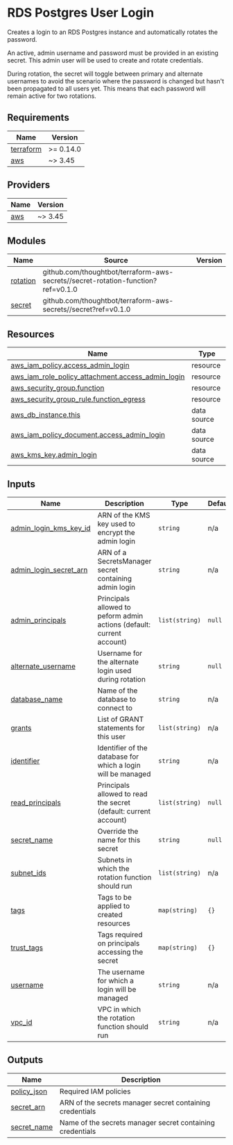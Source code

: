 # RDS Postgres User Login

Creates a login to an RDS Postgres instance and automatically rotates the
password.

An active, admin username and password must be provided in an existing secret.
This admin user will be used to create and rotate credentials.

During rotation, the secret will toggle between primary and alternate usernames
to avoid the scenario where the password is changed but hasn't been propagated
to all users yet. This means that each password will remain active for two
rotations.

<!-- BEGIN_TF_DOCS -->
## Requirements

| Name | Version |
|------|---------|
| <a name="requirement_terraform"></a> [terraform](#requirement\_terraform) | >= 0.14.0 |
| <a name="requirement_aws"></a> [aws](#requirement\_aws) | ~> 3.45 |

## Providers

| Name | Version |
|------|---------|
| <a name="provider_aws"></a> [aws](#provider\_aws) | ~> 3.45 |

## Modules

| Name | Source | Version |
|------|--------|---------|
| <a name="module_rotation"></a> [rotation](#module\_rotation) | github.com/thoughtbot/terraform-aws-secrets//secret-rotation-function?ref=v0.1.0 |  |
| <a name="module_secret"></a> [secret](#module\_secret) | github.com/thoughtbot/terraform-aws-secrets//secret?ref=v0.1.0 |  |

## Resources

| Name | Type |
|------|------|
| [aws_iam_policy.access_admin_login](https://registry.terraform.io/providers/hashicorp/aws/latest/docs/resources/iam_policy) | resource |
| [aws_iam_role_policy_attachment.access_admin_login](https://registry.terraform.io/providers/hashicorp/aws/latest/docs/resources/iam_role_policy_attachment) | resource |
| [aws_security_group.function](https://registry.terraform.io/providers/hashicorp/aws/latest/docs/resources/security_group) | resource |
| [aws_security_group_rule.function_egress](https://registry.terraform.io/providers/hashicorp/aws/latest/docs/resources/security_group_rule) | resource |
| [aws_db_instance.this](https://registry.terraform.io/providers/hashicorp/aws/latest/docs/data-sources/db_instance) | data source |
| [aws_iam_policy_document.access_admin_login](https://registry.terraform.io/providers/hashicorp/aws/latest/docs/data-sources/iam_policy_document) | data source |
| [aws_kms_key.admin_login](https://registry.terraform.io/providers/hashicorp/aws/latest/docs/data-sources/kms_key) | data source |

## Inputs

| Name | Description | Type | Default | Required |
|------|-------------|------|---------|:--------:|
| <a name="input_admin_login_kms_key_id"></a> [admin\_login\_kms\_key\_id](#input\_admin\_login\_kms\_key\_id) | ARN of the KMS key used to encrypt the admin login | `string` | n/a | yes |
| <a name="input_admin_login_secret_arn"></a> [admin\_login\_secret\_arn](#input\_admin\_login\_secret\_arn) | ARN of a SecretsManager secret containing admin login | `string` | n/a | yes |
| <a name="input_admin_principals"></a> [admin\_principals](#input\_admin\_principals) | Principals allowed to peform admin actions (default: current account) | `list(string)` | `null` | no |
| <a name="input_alternate_username"></a> [alternate\_username](#input\_alternate\_username) | Username for the alternate login used during rotation | `string` | `null` | no |
| <a name="input_database_name"></a> [database\_name](#input\_database\_name) | Name of the database to connect to | `string` | n/a | yes |
| <a name="input_grants"></a> [grants](#input\_grants) | List of GRANT statements for this user | `list(string)` | n/a | yes |
| <a name="input_identifier"></a> [identifier](#input\_identifier) | Identifier of the database for which a login will be managed | `string` | n/a | yes |
| <a name="input_read_principals"></a> [read\_principals](#input\_read\_principals) | Principals allowed to read the secret (default: current account) | `list(string)` | `null` | no |
| <a name="input_secret_name"></a> [secret\_name](#input\_secret\_name) | Override the name for this secret | `string` | `null` | no |
| <a name="input_subnet_ids"></a> [subnet\_ids](#input\_subnet\_ids) | Subnets in which the rotation function should run | `list(string)` | n/a | yes |
| <a name="input_tags"></a> [tags](#input\_tags) | Tags to be applied to created resources | `map(string)` | `{}` | no |
| <a name="input_trust_tags"></a> [trust\_tags](#input\_trust\_tags) | Tags required on principals accessing the secret | `map(string)` | `{}` | no |
| <a name="input_username"></a> [username](#input\_username) | The username for which a login will be managed | `string` | n/a | yes |
| <a name="input_vpc_id"></a> [vpc\_id](#input\_vpc\_id) | VPC in which the rotation function should run | `string` | n/a | yes |

## Outputs

| Name | Description |
|------|-------------|
| <a name="output_policy_json"></a> [policy\_json](#output\_policy\_json) | Required IAM policies |
| <a name="output_secret_arn"></a> [secret\_arn](#output\_secret\_arn) | ARN of the secrets manager secret containing credentials |
| <a name="output_secret_name"></a> [secret\_name](#output\_secret\_name) | Name of the secrets manager secret containing credentials |
<!-- END_TF_DOCS -->
